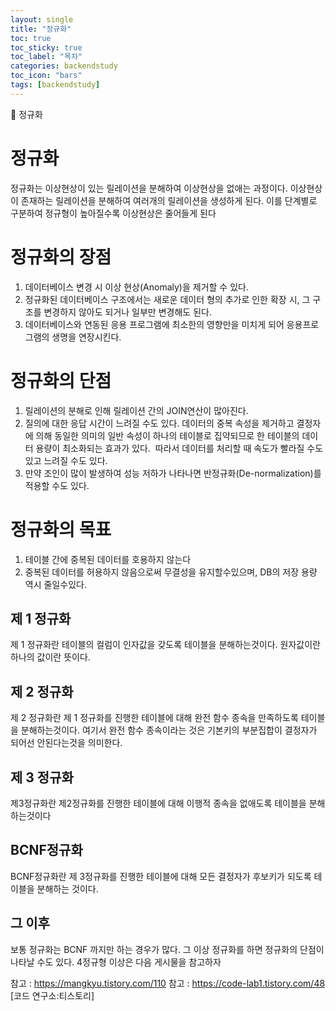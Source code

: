 ```yaml
---
layout: single
title: "정규화"
toc: true
toc_sticky: true
toc_label: "목차"
categories: backendstudy
toc_icon: "bars"
tags: [backendstudy]
---
```

📘 정규화
# 정규화
정규화는 이상현상이 있는 릴레이션을 분해하여 이상현상을 없애는 과정이다. 이상현상이 존재하는 릴레이션을 분해하여 여러개의 릴레이션을 생성하게 된다. 이를 단계별로 구분하여 정규형이 높아질수록 이상현상은 줄어들게 된다

# 정규화의 장점 
1. 데이터베이스 변경 시 이상 현상(Anomaly)을 제거할 수 있다.
2. 정규화된 데이터베이스 구조에서는 새로운 데이터 형의 추가로 인한 확장 시, 그 구조를 변경하지 않아도 되거나 일부만 변경해도 된다.
3. 데이터베이스와 연동된 응용 프로그램에 최소한의 영향만을 미치게 되어 응용프로그램의 생명을 연장시킨다.

# 정규화의 단점
1. 릴레이션의 분해로 인해 릴레이션 간의 JOIN연산이 많아진다.
2. 질의에 대한 응답 시간이 느려질 수도 있다. 데이터의 중복 속성을 제거하고 결정자에 의해 동일한 의미의 일반 속성이 하나의 테이블로 집약되므로 한 테이블의 데이터 용량이 최소화되는 효과가 있다. 
따라서 데이터를 처리할 때 속도가 빨라질 수도 있고 느려질 수도 있다.
3. 만약 조인이 많이 발생하여 성능 저하가 나타나면 반정규화(De-normalization)를 적용할 수도 있다.


# 정규화의 목표
1. 테이블 간에 중복된 데이터를 호용하지 않는다
2. 중복된 데이터를 허용하지 않음으로써 무결성을 유지할수있으며, DB의 저장 용량 역시 줄일수있다.

## 제 1 정규화
제 1 정규화란 테이블의 컬럼이 인자값을 갖도록 테이블을 분해하는것이다. 원자값이란 하나의 값이란 뜻이다.

## 제 2 정규화
제 2 정규화란 제 1 정규화를 진행한 테이블에 대해 완전 함수 종속을 만족하도록 테이블을 분해하는것이다. 여기서 완전 함수 종속이라는 것은 기본키의 부분집합이 결정자가 되어선 안된다는것을 의미한다.

## 제 3 정규화
제3정규화란 제2정규화를 진행한 테이블에 대해 이행적 종속을 없애도록 테이블을 분해하는것이다 

## BCNF정규화
BCNF정규화란 제 3정규화를 진행한 테이블에 대해 모든 결정자가 후보키가 되도록 테이블을 분해하는 것이다.

## 그 이후 
보통 정규화는 BCNF 까지만 하는 경우가 많다. 그 이상 정규화를 하면 정규화의 단점이 나타날 수도 있다.
4정규형 이상은 다음 게시물을 참고하자


참고 : https://mangkyu.tistory.com/110
참고 : https://code-lab1.tistory.com/48 [코드 연구소:티스토리]